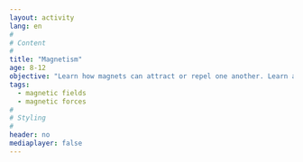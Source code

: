 ```yaml
---
layout: activity
lang: en
#
# Content
#
title: "Magnetism"
age: 8-12
objective: "Learn how magnets can attract or repel one another. Learn about how energy is stored in magnetic fields and use a compass to determine where the magnetic field is strong and weak."
tags:
  - magnetic fields
  - magnetic forces
#
# Styling
#
header: no
mediaplayer: false
---
```

